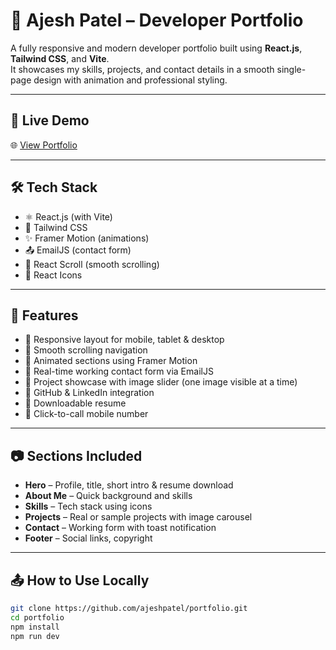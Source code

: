 # 💼 Ajesh Patel – Developer Portfolio

A fully responsive and modern developer portfolio built using **React.js**, **Tailwind CSS**, and **Vite**.  
It showcases my skills, projects, and contact details in a smooth single-page design with animation and professional styling.

---

## 🚀 Live Demo

🌐 [View Portfolio](https://port-folio-beryl-omega.vercel.app) <!-- Replace with your actual Vercel link -->

---

## 🛠️ Tech Stack

- ⚛️ React.js (with Vite)
- 🎨 Tailwind CSS
- ✨ Framer Motion (animations)
- 📤 EmailJS (contact form)
- 🔗 React Scroll (smooth scrolling)
- 🧩 React Icons

---

## 📁 Features

- 🔹 Responsive layout for mobile, tablet & desktop
- 🔹 Smooth scrolling navigation
- 🔹 Animated sections using Framer Motion
- 🔹 Real-time working contact form via EmailJS
- 🔹 Project showcase with image slider (one image visible at a time)
- 🔹 GitHub & LinkedIn integration
- 🔹 Downloadable resume
- 🔹 Click-to-call mobile number

---

## 📷 Sections Included

- **Hero** – Profile, title, short intro & resume download
- **About Me** – Quick background and skills
- **Skills** – Tech stack using icons
- **Projects** – Real or sample projects with image carousel
- **Contact** – Working form with toast notification
- **Footer** – Social links, copyright

---

## 📤 How to Use Locally

```bash
git clone https://github.com/ajeshpatel/portfolio.git
cd portfolio
npm install
npm run dev
